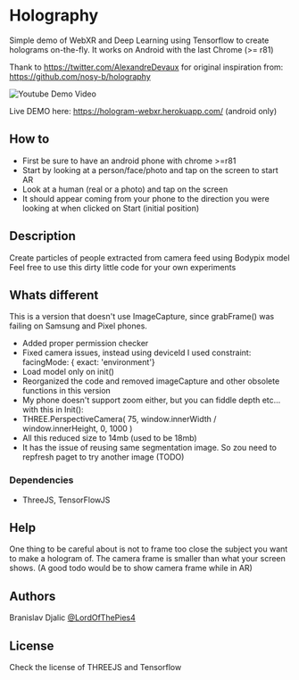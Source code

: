 # Holography

Simple demo of WebXR and Deep Learning using Tensorflow to create holograms on-the-fly. 
It works on Android with the last Chrome (>= r81)

Thank to https://twitter.com/AlexandreDevaux for original inspiration from: https://github.com/nosy-b/holography

![![Youtube Demo Video](http://img.youtube.com/vi/VkoQecLPkS4/0.jpg)](https://www.youtube.com/watch?v=VkoQecLPkS4 "Youtube Demo Video")

Live DEMO here: https://hologram-webxr.herokuapp.com/ (android only)

## How to

- First be sure to have an android phone with chrome >=r81
- Start by looking at a person/face/photo and tap on the screen to start AR
- Look at a human (real or a photo) and tap on the screen
- It should appear coming from your phone to the direction you were looking at when clicked on Start (initial position)

## Description

Create particles of people extracted from camera feed using Bodypix model
Feel free to use this dirty little code for your own experiments

## Whats different

This is a version that doesn't use ImageCapture, since grabFrame() was failing on Samsung and Pixel phones.

- Added proper permission checker
- Fixed camera issues, instead using deviceId I used constraint: facingMode: { exact: 'environment'}
- Load model only on init()
- Reorganized the code and removed imageCapture and other obsolete functions in this version
- My phone doesn't support zoom either, but you can fiddle depth etc... with this in Init():
- THREE.PerspectiveCamera( 75, window.innerWidth / window.innerHeight, 0, 1000 )
- All this reduced size to 14mb (used to be 18mb)
- It has the issue of reusing same segmentation image. So zou need to repfresh paget to try another image (TODO)

### Dependencies

* ThreeJS, TensorFlowJS

## Help

One thing to be careful about is not to frame too close the subject you want to make a hologram of. The camera frame is smaller than what your screen shows. (A good todo would be to show camera frame while in AR)

## Authors
Branislav Djalic
[@LordOfThePies4](https://twitter.com/LordOfThePies4)

## License

Check the license of THREEJS and Tensorflow

